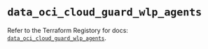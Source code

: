 # `data_oci_cloud_guard_wlp_agents`

Refer to the Terraform Registory for docs: [`data_oci_cloud_guard_wlp_agents`](https://registry.terraform.io/providers/oracle/oci/6.18.0/docs/data-sources/cloud_guard_wlp_agents).
